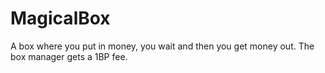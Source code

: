 # MagicalBox
A box where you put in money, you wait and then you get money out. The box manager gets a 1BP fee.
